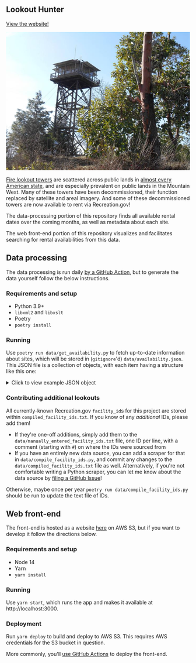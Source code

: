 ## Lookout Hunter

[View the website!](https://lookouthunter.s3.amazonaws.com/index.html)

![Pickett Butte Lookout in Umpqua National Forest, Oregon](lookout.jpg)

[Fire lookout towers](https://en.wikipedia.org/wiki/Fire_lookout_tower) are scattered across public lands in [almost every American state](http://www.nhlr.org/lookouts/), and are especially prevalent on public lands in the Mountain West. Many of these towers have been decommissioned, their function replaced by satellite and areal imagery. And some of these decommissioned towers are now available to rent via Recreation.gov!

The data-processing portion of this repository finds all available rental dates over the coming months, as well as metadata about each site.

The web front-end portion of this repository visualizes and facilitates searching for rental availabilities from this data.

## Data processing

The data processing is run daily [by a GitHub Action](https://github.com/mileswwatkins/lookout_hunter/actions/workflows/get-availability.yml), but to generate the data yourself follow the below instructions.

### Requirements and setup

- Python 3.9+
- `libxml2` and `libxslt`
- Poetry
- `poetry install`

### Running

Use `poetry run data/get_availability.py` to fetch up-to-date information about sites, which will be stored in (`gitignore`'d) `data/availability.json`. This JSON file is a collection of objects, with each item having a structure like this one:

<details>
<summary>Click to view example JSON object</summary>

```json
{
  "metadata": {
    "activities": [
      "Photography",
      "Hunting",
      "Camping",
      "Mountain Biking",
      "Backpacking",
      "Hiking"
    ],
    "alternate_names": "MONU,MONUMENT,PEAK,LOOKOUT,LEWIS AND CLARK NF - FS",
    "campsites": ["71072"],
    "cancellation_description": "",
    "facility_description_map": {
      "Facilities": "The rustic lookout has two beds with mattresses, two propane lanterns, a table and chairs and a propane cooking stove. Pots, pans, dishes and utensils are included but are limited. A vault toilet is about 100 feet from the structure. \n  \nNo water, electricity or plumbing is available. Recommended items to bring include drinking water, bedding, flashlights, food, small propane canisters, firewood, matches and a cooler.  ( Click here ) for more cabin details.",
      "Natural Features": "The lookout sits at 7,395 feet in elevation, offering views of Monument Ridge and Strawberry Ridge. The surrounding region is a dense coniferous forest with fir, spruce and pine trees. \n  \nLewis and Clark National Forest has many miles of streams and fishing opportunities. Native wildlife includes black bears, mule-deer, white-tailed deer, elk, bald eagles, mountain lions and other species.",
      "Overview": "Monument Peak Lookout offers guests an impressive yet rustic room with a view. The lookout, built in 1936 by the Civilian Conservation Corps, is perched atop Monument Peak, boasting spectacular 360 degree views of the Little Belt Mountains. The lookout was once used to spot forest fires but was left unused since the 1970s. In 1999, the lookout was removed from its 50 foot pole, restored and placed on a short, solid foundation for public rental use. \nA high clearance vehicle is recommended, as the 2 miles of road leading up to the cabin are rough and rocky. During wet conditions the entie road may be muddy and often times slippery.  \nThe Lookout/Cabin is avaialble for rental between June 1 and Novemebr 30 and is closed for the remainder of the year .",
      "Recreation": "Small and big game hunting is popular in the area. Hiking, OHVing and wildlife viewing are also enjoyed. "
    },
    "facility_directions": "From Great Falls, go east on U.S. Highway 87/89 about 22 miles (just past Belt) and turn right (south) at the rest area onto U.S. Highway 89 (heading toward Monarch and Neihart). Go about 9.5 miles and turn right on County Road 340. Drive 8 miles to the junction with Road 349 and turn left (south), then drive 4.3 miles to Forest Road 839 and turn right (south). Go 8.5 miles and turn right on Road 268. Drive 3.5 miles to the lookout.\n<br/><br/>\nSnowmobiles, cross-country skis or snowshoes are required for access during most of the winter.",
    "facility_email": "",
    "facility_id": "234428",
    "facility_latitude": 46.9977778,
    "facility_longitude": -111.0983333,
    "facility_name": "MONUMENT PEAK LOOKOUT",
    "facility_phone": "406-632-4391",
    "facility_rules": {
      "maxConsecutiveStay": {
        "description": "",
        "end_date": "0001-01-01T00:00:00Z",
        "secondary_value": "",
        "start_date": "0001-01-01T00:00:00Z",
        "units": "consecutive days",
        "value": 14
      },
      "reservationCutOff": {
        "description": "",
        "end_date": "2100-01-01T00:00:00Z",
        "secondary_value": "",
        "start_date": "0001-01-01T00:00:00Z",
        "units": "",
        "value": 0
      }
    },
    "links": [
      {
        "title": "Montana State Tourism",
        "url": "http://www.visitmt.com"
      },
      {
        "title": "Montana State Road Conditions",
        "url": "http://www.mdt.mt.gov"
      }
    ],
    "notices": [
      " The cabin sleeps two people, however, two additional tents are allowed at the site (accommodating another four people). The whole facility can only provide enough room and service for six people total. Exceeding this limit is grounds for eviction without refund.",
      "No water, electricity or plumbing available",
      "Bring firewood; although there is some firewood in the area if visitors are willing to gather it",
      "<p>Clean lookout and grounds prior to departure; a fee may be charged if additional clean-up is needed. Check out time 11:00 AM.</p>\n",
      "<p>Road to the lookout is rough the last 4 miles; a high clearance vehicle is recommended. First 2 weeks of June and the month of Oct. may be walk in, due to snow conditions.</p>\n",
      "In winter, access is limited to snowmobile, cross country skiing or snowshoeing; trail is not groomed",
      "Window shutters are heavy and usually require two people to open and lock in place; hardhats are available for safety purposes while opening the shutters",
      "Flies are abundant; visitors may need to sweep up dead flies upon arrival",
      "Pets are not allowed in the cabin at any time, but can be kept outside in a kennel or on a six-foot or less leash. Users are responsible for removing all pet food and droppings from rental site prior to departure.",
      "<b>Don't Move Firewood:</b> Prevent the spread of tree-killing pests by obtaining firewood near your destination and burning it on-site. For more information visit <a href=\"http://www.dontmovefirewood.org/\" rel=\"nofollow\"> dontmovefirewood.org.</a>"
    ],
    "org_code": "FS",
    "parent_asset_id": "1018"
  },
  "attributes": {
    "details": {
      "Max Num of People": 2,
      "Checkout Time": "2:00 PM",
      "Checkin Time": "2:00 PM",
      "Min Num of People": 1,
      "Max Vehicle Length": 0,
      "Max Num of Vehicles": 0,
      "Cabin Heating": "Wood"
    },
    "amenities": []
  },
  "images": [
    {
      "mime_type": "image/jpeg",
      "height": 338,
      "width": 450,
      "url": "https://cdn.recreation.gov/public/2018/08/16/19/16/a93b11c6-1216-462b-9e52-ab37b5e0d95f_450.jpg",
      "description": "",
      "credits": ""
    },
    {
      "mime_type": "image/jpeg",
      "height": 338,
      "width": 450,
      "url": "https://cdn.recreation.gov/public/2018/08/16/19/14/64830375-f9b1-46fe-a09e-a5bcbff37d2b_450.jpg",
      "description": "",
      "credits": ""
    },
    {
      "mime_type": "image/jpeg",
      "height": 920,
      "width": 1600,
      "url": "https://cdn.recreation.gov/public/2018/07/27/20/36/54aa1716-1217-4d4b-9065-02d5fe03bc99_1600.jpg",
      "description": "",
      "credits": ""
    }
  ],
  "cell_coverage": [
    {
      "average_rating": 4,
      "carrier": "Verizon",
      "number_of_ratings": 1
    },
    {
      "average_rating": 3,
      "carrier": "AT&T",
      "number_of_ratings": 1
    }
  ],
  "rate": 45,
  "availability": {
    "2022-06-15": false,
    "2022-06-16": false,
    "2022-06-17": false,
    "2022-06-18": false,
    "2022-06-19": false,
    "2022-06-20": false,
    "2022-06-21": false,
    "2022-06-22": false,
    "2022-06-23": false,
    "2022-06-24": false,
    "2022-06-25": false,
    "2022-06-26": false,
    "2022-06-27": false,
    "2022-06-28": false,
    "2022-06-29": false,
    "2022-06-30": false,
    "2022-07-01": false,
    "2022-07-02": false,
    "2022-07-03": false,
    "2022-07-04": false,
    "2022-07-05": false,
    "2022-07-06": false,
    "2022-07-07": false,
    "2022-07-08": false,
    "2022-07-09": false,
    "2022-07-10": false,
    "2022-07-11": false,
    "2022-07-12": false,
    "2022-07-13": false,
    "2022-07-14": false,
    "2022-07-15": false,
    "2022-07-16": false,
    "2022-07-17": false,
    "2022-07-18": false,
    "2022-07-19": false,
    "2022-07-20": false,
    "2022-07-21": false,
    "2022-07-22": false,
    "2022-07-23": false,
    "2022-07-24": false,
    "2022-07-25": false,
    "2022-07-26": false,
    "2022-07-27": false,
    "2022-07-28": false,
    "2022-07-29": false,
    "2022-07-30": false,
    "2022-07-31": true,
    "2022-08-01": false,
    "2022-08-02": false,
    "2022-08-03": false,
    "2022-08-04": false,
    "2022-08-05": false,
    "2022-08-06": false,
    "2022-08-07": false,
    "2022-08-08": false,
    "2022-08-09": false,
    "2022-08-10": false,
    "2022-08-11": false,
    "2022-08-12": false,
    "2022-08-13": false,
    "2022-08-14": false,
    "2022-08-15": false,
    "2022-08-16": false,
    "2022-08-17": false,
    "2022-08-18": false,
    "2022-08-22": false,
    "2022-08-23": false,
    "2022-08-24": false,
    "2022-08-25": false,
    "2022-08-26": false,
    "2022-08-27": false,
    "2022-08-28": false,
    "2022-08-29": false,
    "2022-08-30": true,
    "2022-08-31": true,
    "2022-09-01": true,
    "2022-09-02": false,
    "2022-09-03": false,
    "2022-09-04": false,
    "2022-09-05": false,
    "2022-09-06": false,
    "2022-09-07": false,
    "2022-09-08": false,
    "2022-09-09": false,
    "2022-09-10": false,
    "2022-09-11": false,
    "2022-09-12": true,
    "2022-09-13": true,
    "2022-09-14": true,
    "2022-09-15": true,
    "2022-09-16": false,
    "2022-09-17": false,
    "2022-09-18": true,
    "2022-09-19": true,
    "2022-09-20": false,
    "2022-09-21": false,
    "2022-09-22": false,
    "2022-09-23": false,
    "2022-09-24": false,
    "2022-09-25": false,
    "2022-09-26": false,
    "2022-09-27": false,
    "2022-09-28": false,
    "2022-09-29": false,
    "2022-09-30": false
  }
}
```

</details>

### Contributing additional lookouts

All currently-known Recreation.gov `facility_id`s for this project are stored within `compiled_facility_ids.txt`. If you know of any _additional_ IDs, please add them!

- If they're one-off additions, simply add them to the `data/manually_entered_facility_ids.txt` file, one ID per line, with a comment (starting with `#`) on where the IDs were sourced from
- If you have an entirely new data source, you can add a scraper for that in `data/compile_facility_ids.py`, and commit any changes to the `data/compiled_facility_ids.txt` file as well. Alternatively, if you're not comfortable writing a Python scraper, you can let me know about the data source by [filing a GitHub Issue](https://github.com/mileswwatkins/lookout_hunter/issues)!

Otherwise, maybe once per year `poetry run data/compile_facility_ids.py` should be run to update the text file of IDs.

## Web front-end

The front-end is hosted as a website [here](https://lookouthunter.s3.amazonaws.com/index.html) on AWS S3, but if you want to develop it follow the directions below.

### Requirements and setup

- Node 14
- Yarn
- `yarn install`

### Running

Use `yarn start`, which runs the app and makes it available at http://localhost:3000.

### Deployment

Run `yarn deploy` to build and deploy to AWS S3. This requires AWS credentials for the S3 bucket in question.

More commonly, you'll [use GitHub Actions](https://github.com/mileswwatkins/lookout_hunter/actions/workflows/deploy-frontend.yml) to deploy the front-end.
